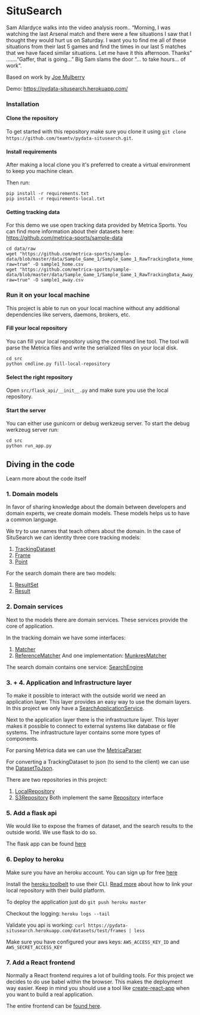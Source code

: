 # SituSearch

Sam Allardyce walks into the video analysis room.. “Morning, I was watching the last Arsenal match and there were a few situations I saw that I thought they would hurt us on Saturday. I want you to find me all of these situations from their last 5 games and find the times in our last 5 matches that we have faced similar situations. Let me have it this afternoon. Thanks” …….“Gaffer, that is going…” Big Sam slams the door “… to take hours… of work”.

Based on work by [Joe Mulberry](https://pysport.org/2020/04/21/about-pysport/)

Demo: https://pydata-situsearch.herokuapp.com/

### Installation

#### Clone the repository
To get started with this repository make sure you clone it using `git clone https://github.com/teamtv/pydata-situsearch.git`.

#### Install requirements
After making a local clone you it's preferred to create a virtual environment to keep you machine clean.

Then run:
```shell script
pip install -r requirements.txt
pip install -r requirements-local.txt
```

#### Getting tracking data
For this demo we use open tracking data provided by Metrica Sports. You can find more information about their datasets here: https://github.com/metrica-sports/sample-data

```shell script
cd data/raw
wget "https://github.com/metrica-sports/sample-data/blob/master/data/Sample_Game_1/Sample_Game_1_RawTrackingData_Home_Team.csv?raw=true" -O sample1_home.csv
wget "https://github.com/metrica-sports/sample-data/blob/master/data/Sample_Game_1/Sample_Game_1_RawTrackingData_Away_Team.csv?raw=true" -O sample1_away.csv
```


### Run it on your local machine
This project is able to run on your local machine without any additional dependencies like servers, daemons, brokers, etc.

#### Fill your local repository
You can fill your local repository using the command line tool. The tool will parse the Metrica files and write the serialized files on your local disk.
```shell script
cd src
python cmdline.py fill-local-repository
```

#### Select the right repository
Open `src/flask_api/__init__.py` and make sure you use the local repository.

#### Start the server
You can either use gunicorn or debug werkzeug server. To start the debug werkzeug server run:
```shell script
cd src
python run_app.py
```


## Diving in the code
Learn more about the code itself

### 1. Domain models
In favor of sharing knowledge about the domain between developers and domain experts, we create domain models. These models helps us to have a common language.

We try to use names that teach others about the domain. In the case of SituSearch we can identity three core tracking models:
1. [TrackingDataset](https://github.com/teamtv/pydata-situsearch/blob/master/src/domain/models/tracking.py#L34)
2. [Frame](https://github.com/teamtv/pydata-situsearch/blob/master/src/domain/models/tracking.py#L25)
3. [Point](https://github.com/teamtv/pydata-situsearch/blob/master/src/domain/models/tracking.py#L9)

For the search domain there are two models:
1. [ResultSet](https://github.com/teamtv/pydata-situsearch/blob/master/src/domain/models/search.py#L16)
2. [Result](https://github.com/teamtv/pydata-situsearch/blob/master/src/domain/models/search.py#L6)

### 2. Domain services
Next to the models there are domain services. These services provide the core of application.

In the tracking domain we have some interfaces:
1. [Matcher](https://github.com/teamtv/pydata-situsearch/blob/master/src/domain/services/matchers/base.py#L6)
2. [ReferenceMatcher](https://github.com/teamtv/pydata-situsearch/blob/master/src/domain/services/matchers/base.py#L12)
And one implementation: [MunkresMatcher](https://github.com/teamtv/pydata-situsearch/blob/master/src/domain/services/matchers/munkres.py#L17)

The search domain contains one service: [SearchEngine](https://github.com/teamtv/pydata-situsearch/blob/master/src/domain/services/search_engine.py#L6)

### 3. + 4. Application and Infrastructure layer
To make it possible to interact with the outside world we need an application layer. This layer provides an easy way to use the domain layers.
In this project we only have a [SearchApplicationService](https://github.com/teamtv/pydata-situsearch/blob/master/src/application/search.py#L7). 

Next to the application layer there is the infrastructure layer. This layer makes it possible to connect to external systems like database or file systems.
The infrastructure layer contains some more types of components.

For parsing Metrica data we can use the [MetricaParser](https://github.com/teamtv/pydata-situsearch/blob/master/src/infrastructure/parsers/metrica_parser.py#L7)

For converting a TrackingDataset to json (to send to the client) we can use the [DatasetToJson](https://github.com/teamtv/pydata-situsearch/blob/master/src/infrastructure/serializers/__init__.py#L6).

There are two repositories in this project:
1. [LocalRepository](https://github.com/teamtv/pydata-situsearch/blob/master/src/infrastructure/repositories/local.py#L7)
2. [S3Repository](https://github.com/teamtv/pydata-situsearch/blob/master/src/infrastructure/repositories/s3.py#L7)
Both implement the same [Repository](https://github.com/teamtv/pydata-situsearch/blob/master/src/domain/repository.py#L6) interface

### 5. Add a flask api
We would like to expose the frames of dataset, and the search results to the outside world. We use flask to do so.

The flask app can be found [here](https://github.com/teamtv/pydata-situsearch/blob/master/src/flask_api/__init__.py)

### 6. Deploy to heroku
Make sure you have an heroku account. You can sign up for free [here](https://signup.heroku.com/)

Install the [heroku toolbelt](https://devcenter.heroku.com/articles/heroku-cli) to use their CLI. [Read more](https://devcenter.heroku.com/articles/git) about how to link your local repository with their build platform.

To deploy the application just do
`git push heroku master`

Checkout the logging:
`heroku logs --tail`

Validate you api is working:
`curl https://pydata-situsearch.herokuapp.com/datasets/test/frames | less`

Make sure you have configured your aws keys: `AWS_ACCESS_KEY_ID` and `AWS_SECRET_ACCESS_KEY`

### 7. Add a React frontend
Normally a React frontend requires a lot of building tools. For this project we decides to do use babel within the browser. This makes the deployment way easier. Keep in mind you should use a tool like [create-react-app](https://reactjs.org/docs/create-a-new-react-app.html) when you want to build a real application.

The entire frontend can be [found here](https://github.com/teamtv/pydata-situsearch/blob/master/src/flask_api/index.html).